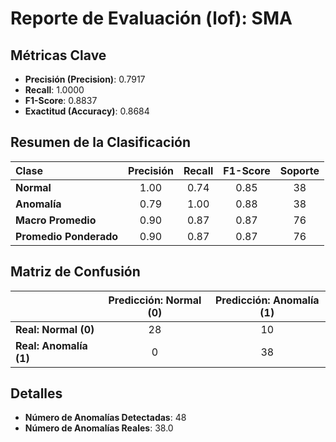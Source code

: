 # Reporte de Evaluación (lof): SMA

## Métricas Clave
- **Precisión (Precision)**: 0.7917
- **Recall**: 1.0000
- **F1-Score**: 0.8837
- **Exactitud (Accuracy)**: 0.8684

## Resumen de la Clasificación
| Clase | Precisión | Recall | F1-Score | Soporte |
|:---|:---:|:---:|:---:|:---:|
| **Normal** | 1.00 | 0.74 | 0.85 | 38 |
| **Anomalía** | 0.79 | 1.00 | 0.88 | 38 |
| **Macro Promedio** | 0.90 | 0.87 | 0.87 | 76 |
| **Promedio Ponderado** | 0.90 | 0.87 | 0.87 | 76 |

## Matriz de Confusión
| | Predicción: Normal (0) | Predicción: Anomalía (1) |
|---|:---:|:---:|
| **Real: Normal (0)** | 28 | 10 |
| **Real: Anomalía (1)** | 0 | 38 |

## Detalles
- **Número de Anomalías Detectadas**: 48
- **Número de Anomalías Reales**: 38.0


